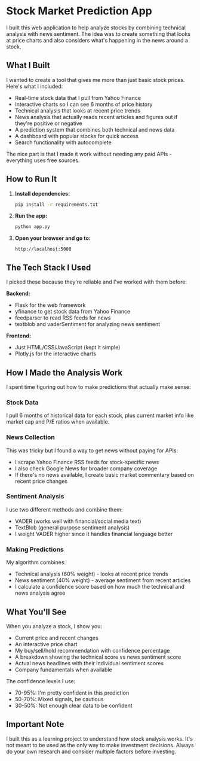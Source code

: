 # Stock Market Prediction App

I built this web application to help analyze stocks by combining technical analysis with news sentiment. The idea was to create something that looks at price charts and also considers what's happening in the news around a stock.

## What I Built

I wanted to create a tool that gives me more than just basic stock prices. Here's what I included:

- Real-time stock data that I pull from Yahoo Finance
- Interactive charts so I can see 6 months of price history
- Technical analysis that looks at recent price trends
- News analysis that actually reads recent articles and figures out if they're positive or negative
- A prediction system that combines both technical and news data
- A dashboard with popular stocks for quick access
- Search functionality with autocomplete

The nice part is that I made it work without needing any paid APIs - everything uses free sources.

## How to Run It

1. **Install dependencies:**
   ```bash
   pip install -r requirements.txt
   ```

2. **Run the app:**
   ```bash
   python app.py
   ```

3. **Open your browser and go to:**
   ```
   http://localhost:5000
   ```

## The Tech Stack I Used

I picked these because they're reliable and I've worked with them before:

**Backend:**
- Flask for the web framework
- yfinance to get stock data from Yahoo Finance
- feedparser to read RSS feeds for news
- textblob and vaderSentiment for analyzing news sentiment

**Frontend:**
- Just HTML/CSS/JavaScript (kept it simple)
- Plotly.js for the interactive charts

## How I Made the Analysis Work

I spent time figuring out how to make predictions that actually make sense:

### Stock Data
I pull 6 months of historical data for each stock, plus current market info like market cap and P/E ratios when available.

### News Collection
This was tricky but I found a way to get news without paying for APIs:
- I scrape Yahoo Finance RSS feeds for stock-specific news
- I also check Google News for broader company coverage
- If there's no news available, I create basic market commentary based on recent price changes

### Sentiment Analysis
I use two different methods and combine them:
- VADER (works well with financial/social media text)
- TextBlob (general purpose sentiment analysis)
- I weight VADER higher since it handles financial language better

### Making Predictions
My algorithm combines:
- Technical analysis (60% weight) - looks at recent price trends
- News sentiment (40% weight) - average sentiment from recent articles
- I calculate a confidence score based on how much the technical and news analysis agree

## What You'll See

When you analyze a stock, I show you:
- Current price and recent changes
- An interactive price chart
- My buy/sell/hold recommendation with confidence percentage
- A breakdown showing the technical score vs news sentiment score
- Actual news headlines with their individual sentiment scores
- Company fundamentals when available

The confidence levels I use:
- 70-95%: I'm pretty confident in this prediction
- 50-70%: Mixed signals, be cautious
- 30-50%: Not enough clear data to be confident

## Important Note

I built this as a learning project to understand how stock analysis works. It's not meant to be used as the only way to make investment decisions. Always do your own research and consider multiple factors before investing.
